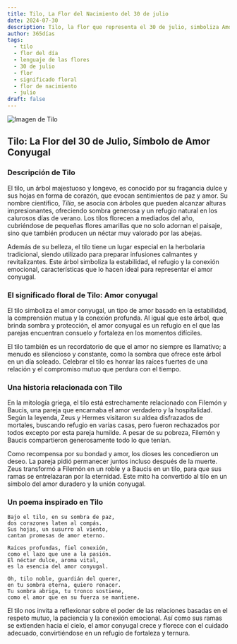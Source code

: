 ```yaml
---
title: Tilo, La Flor del Nacimiento del 30 de julio
date: 2024-07-30
description: Tilo, la flor que representa el 30 de julio, simboliza Amor conyugal. Descubre su fascinante historia, significado en el lenguaje de las flores y una poesía que celebra su belleza.
author: 365días
tags:
  - tilo
  - flor del día
  - lenguaje de las flores
  - 30 de julio
  - flor
  - significado floral
  - flor de nacimiento
  - julio
draft: false
---
```



![Imagen de Tilo](https://cdn.pixabay.com/photo/2020/06/28/18/30/linde-5350285_640.jpg#center)


## Tilo: La Flor del 30 de Julio, Símbolo de Amor Conyugal

### Descripción de Tilo

El tilo, un árbol majestuoso y longevo, es conocido por su fragancia dulce y sus hojas en forma de corazón, que evocan sentimientos de paz y amor. Su nombre científico, _Tilia_, se asocia con árboles que pueden alcanzar alturas impresionantes, ofreciendo sombra generosa y un refugio natural en los calurosos días de verano. Los tilos florecen a mediados del año, cubriéndose de pequeñas flores amarillas que no solo adornan el paisaje, sino que también producen un néctar muy valorado por las abejas.

Además de su belleza, el tilo tiene un lugar especial en la herbolaria tradicional, siendo utilizado para preparar infusiones calmantes y revitalizantes. Este árbol simboliza la estabilidad, el refugio y la conexión emocional, características que lo hacen ideal para representar el amor conyugal.

### El significado floral de Tilo: Amor conyugal

El tilo simboliza el amor conyugal, un tipo de amor basado en la estabilidad, la comprensión mutua y la conexión profunda. Al igual que este árbol, que brinda sombra y protección, el amor conyugal es un refugio en el que las parejas encuentran consuelo y fortaleza en los momentos difíciles.

El tilo también es un recordatorio de que el amor no siempre es llamativo; a menudo es silencioso y constante, como la sombra que ofrece este árbol en un día soleado. Celebrar el tilo es honrar las raíces fuertes de una relación y el compromiso mutuo que perdura con el tiempo.

### Una historia relacionada con Tilo

En la mitología griega, el tilo está estrechamente relacionado con Filemón y Baucis, una pareja que encarnaba el amor verdadero y la hospitalidad. Según la leyenda, Zeus y Hermes visitaron su aldea disfrazados de mortales, buscando refugio en varias casas, pero fueron rechazados por todos excepto por esta pareja humilde. A pesar de su pobreza, Filemón y Baucis compartieron generosamente todo lo que tenían.

Como recompensa por su bondad y amor, los dioses les concedieron un deseo. La pareja pidió permanecer juntos incluso después de la muerte. Zeus transformó a Filemón en un roble y a Baucis en un tilo, para que sus ramas se entrelazaran por la eternidad. Este mito ha convertido al tilo en un símbolo del amor duradero y la unión conyugal.

### Un poema inspirado en Tilo

```
Bajo el tilo, en su sombra de paz,  
dos corazones laten al compás.  
Sus hojas, un susurro al viento,  
cantan promesas de amor eterno.  

Raíces profundas, fiel conexión,  
como el lazo que une a la pasión.  
El néctar dulce, aroma vital,  
es la esencia del amor conyugal.  

Oh, tilo noble, guardián del querer,  
en tu sombra eterna, quiero renacer.  
Tu sombra abriga, tu tronco sostiene,  
como el amor que en su fuerza se mantiene.  
```

El tilo nos invita a reflexionar sobre el poder de las relaciones basadas en el respeto mutuo, la paciencia y la conexión emocional. Así como sus ramas se extienden hacia el cielo, el amor conyugal crece y florece con el cuidado adecuado, convirtiéndose en un refugio de fortaleza y ternura.